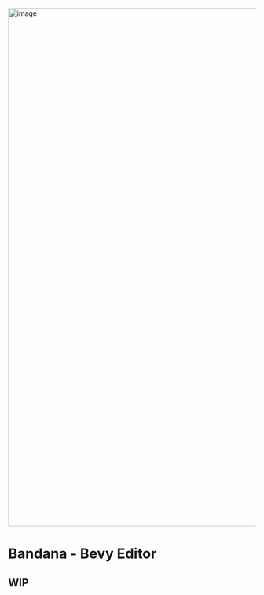 <img width="1926" height="1053" alt="image" src="https://github.com/user-attachments/assets/a3ec4c58-1b85-4eb8-bff6-b8032cba5a2d" />

# Bandana - Bevy Editor

## WIP
